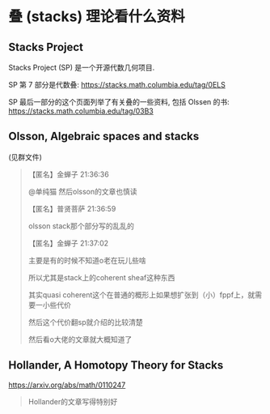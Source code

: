 # 叠 (stacks) 理论看什么资料

## Stacks Project

Stacks Project (SP) 是一个开源代数几何项目.

SP 第 7 部分是代数叠:
https://stacks.math.columbia.edu/tag/0ELS

SP 最后一部分的这个页面列举了有关叠的一些资料, 包括 Olssen 的书:
https://stacks.math.columbia.edu/tag/03B3

## Olsson, Algebraic spaces and stacks

(见群文件)

> 【匿名】金蝉子  21:36:36
> 
> @单纯猫 然后olsson的文章也慎读
> 
> 【匿名】普贤菩萨  21:36:59
> 
> olsson stack那个部分写的乱乱的
> 
> 【匿名】金蝉子  21:37:02
> 
> 主要是有的时候不知道o老在玩儿些啥
> 
> 所以尤其是stack上的coherent sheaf这种东西
> 
> 其实quasi coherent这个在普通的概形上如果想扩张到（小）fppf上，就需要一小些代价
> 
> 然后这个代价翻sp就介绍的比较清楚
> 
> 然后看o大佬的文章就大概知道了

## Hollander, A Homotopy Theory for Stacks

https://arxiv.org/abs/math/0110247

> Hollander的文章写得特别好
